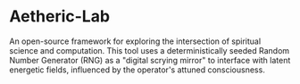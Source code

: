 # Aetheric-Lab
 An open-source framework for exploring the intersection of spiritual science and computation. This tool uses a deterministically seeded Random Number Generator (RNG) as a "digital scrying mirror" to interface with latent energetic fields, influenced by the operator's attuned consciousness.
